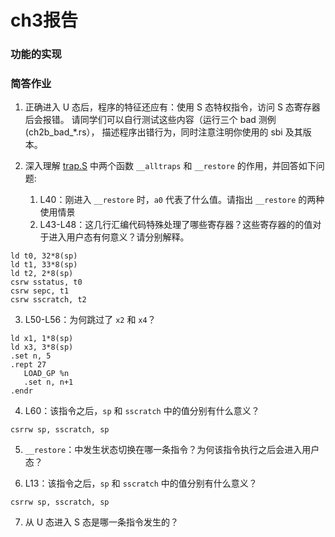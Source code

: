 # ch3报告

### 功能的实现



### 简答作业

1. 正确进入 U 态后，程序的特征还应有：使用 S 态特权指令，访问 S 态寄存器后会报错。 请同学们可以自行测试这些内容（运行三个 bad 测例 (ch2b_bad_*.rs）， 描述程序出错行为，同时注意注明你使用的 sbi 及其版本。



2. 深入理解 [trap.S](https://github.com/LearningOS/rCore-Camp-Code-2024A/blob/ch3/os/src/trap/trap.S) 中两个函数 `__alltraps` 和 `__restore` 的作用，并回答如下问题:
   1. L40：刚进入 `__restore` 时，`a0` 代表了什么值。请指出 `__restore` 的两种使用情景
   2. L43-L48：这几行汇编代码特殊处理了哪些寄存器？这些寄存器的的值对于进入用户态有何意义？请分别解释。

```assembly
ld t0, 32*8(sp)
ld t1, 33*8(sp)
ld t2, 2*8(sp)
csrw sstatus, t0
csrw sepc, t1
csrw sscratch, t2
```



3. L50-L56：为何跳过了 `x2` 和 `x4`？

```assembly
ld x1, 1*8(sp)
ld x3, 3*8(sp)
.set n, 5
.rept 27
   LOAD_GP %n
   .set n, n+1
.endr
```



4. L60：该指令之后，`sp` 和 `sscratch` 中的值分别有什么意义？

```assembly
csrrw sp, sscratch, sp
```



5. `__restore`：中发生状态切换在哪一条指令？为何该指令执行之后会进入用户态？



6. L13：该指令之后，`sp` 和 `sscratch` 中的值分别有什么意义？

```assembly
csrrw sp, sscratch, sp
```





7. 从 U 态进入 S 态是哪一条指令发生的？
